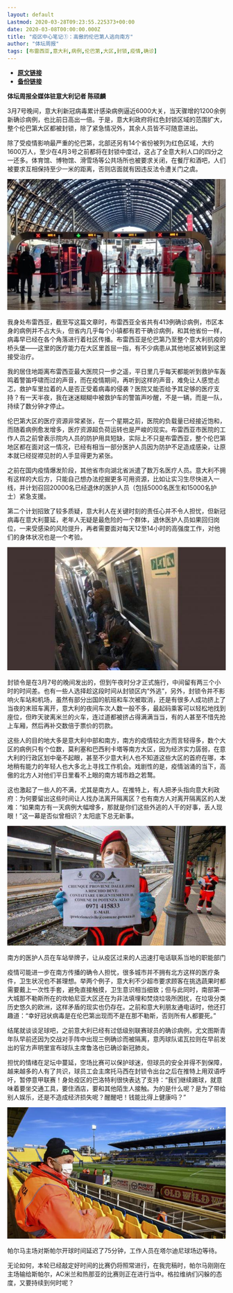 ```yaml
---
layout: default
Lastmod: 2020-03-28T09:23:55.225373+00:00
date: 2020-03-08T00:00:00.000Z
title: "疫区中心笔记①：高傲的伦巴第人逃向南方"
author: "体坛周报"
tags: [布雷西亚,意大利,病例,伦巴第,大区,封锁,疫情,确诊]
---
```


* [**原文链接**](http://www.titan24.com/publish/app/data/2020/03/08/308138/os_news.html)
* [**备份链接**](http://archive.ph/EQ6zF)


**体坛周报全媒体驻意大利记者 陈硕麟**

3月7号晚间，意大利新冠病毒累计感染病例逼近6000大关，当天骤增的1200余例新确诊病例，也比前日高出一倍。于是，意大利政府将红色封锁区域的范围扩大，整个伦巴第大区都被封锁，除了紧急情况外，其余人员皆不可随意进出。  

除了受疫情影响最严重的伦巴第，北部还另有14个省份被列为红色区域，大约1600万人，至少在4月3号之前都将在封锁中度过，这占了全意大利人口的四分之一还多。体育馆、博物馆、滑雪场等公共场所也被要求关闭，在餐厅和酒吧，人们被要求互相保持至少一米的距离，否则店面就有因违反法令遭关门之虞。

![image.png](/images/post/3837087a337a08c1785ff7a5bd194c5e.png)

我身处布雷西亚，截至写这篇文章时，布雷西亚全省共有413例确诊病例，市区本身的病例并不占大头，但省内几乎每个小镇都有若干确诊病例，和其他省份一样，病毒早已经在各个角落进行着社区传播。布雷西亚是伦巴第乃至整个意大利抗疫的桥头堡——这里的医疗能力在大区里首屈一指，有不少病患从其他地区被转到这里接受治疗。

我的居住地距离布雷西亚最大医院只一步之遥，平日里几乎每天都能听到救护车轰鸣着警笛呼啸而过的声音，而在疫情期间，再听到这样的声音，难免让人感觉忐忑，救护车里拉着的人是否正受着病毒的侵袭？医院又能否给予其足够的医疗支持？有一天半夜，我在迷迷糊糊中被救护车的警笛声吵醒，不是一辆，而是一队，持续了数分钟才停止。

伦巴第大区的医疗资源非常紧张，在一个星期之前，医院的负载量已经接近饱和，而随着病例愈发增多，医疗资源超负荷运转也是严峻的现实。布雷西亚市医院的工作人员之前曾表示院内人员的防护用具短缺，实际上不只是布雷西亚，整个伦巴第地区都在面对这一情况，已经有相当一部分医护人员因为防护不足造成感染，让原本就已经捉襟见肘的人手显得更为紧张。

之前在国内疫情爆发阶段，其他省市向湖北省派遣了数万名医疗人员。意大利不拥有这样的大后方，只能自己想办法挖掘更多可用资源，比如让实习生尽快进入一线，并计划召回20000名已经退休的医护人员（包括5000名医生和15000名护士）紧急支援。

第二个计划招致了较多质疑，意大利人在关键时刻的责任心并不令人担忧，但新冠病毒在意大利蔓延，老年人无疑是最危险的一个群体，退休医护人员如果回归岗位，一来受感染的风险提升，再者需要面对每天12至14小时的高强度工作，对他们的身体状况也是一个考验。

![image.png](/images/post/3efa43b4a8cc8885cdce85251db6f401.png@!img01)

封锁令是在3月7号的晚间发出的，但到午夜时分才正式施行，中间留有两三个小时的时间差。也有一些人选择趁这段时间从封锁区内“外逃”，另外，封锁令并不影响火车站和机场，虽然有部分出国的航班和车次被取消，还是有很多人成功挤上了当夜的末班车离开，意大利的夜间车次人数一般不多，最起码乘客可以轻松地找到座位，但昨天驶离米兰的火车，连过道都被挤占得满满当当，有的人甚至不惜先抢上车厢，然后再补交数倍于票价的罚款。

这些人的目的地大多是意大利中部和南方，南方的疫情较北方而言轻得多，数个大区的病例只有个位数，莫利塞和巴西利卡塔等南方大区，因为经济实力孱弱，在意大利的行政区划中毫不起眼，甚至不少意大利人也不知道这些大区的首府在哪，本地稍有能力的年轻人也大多北上寻找工作机会。戏剧性的是，疫情汹涌的当下，高傲的北方人对他们平日里看不上眼的南方城市趋之若鹜。

这也激起了一些人的不满，尤其是南方人。在推特上，有人把矛头指向意大利政府：为何要留出这些时间让人找办法离开隔离区？也有南方人对离开隔离区的人发难：“如果南方有一天病例大幅增多，那就是你们这些外逃的人干的好事，丢人现眼！”这一幕是否似曾相识？太阳底下总无新事。

![1583679870210068470.png](/images/post/c99da432472199a324e08b1a0ef0959d.png@!img01)

南方的医护人员在车站举牌子，让从疫区过来的人迅速打电话联系当地的职能部门

疫情可能进一步在南方传播的确令人担忧，很多城市并不拥有北方这样的医疗条件，卫生状况也不甚理想。举两个例子，意大利不少超市要求顾客在挑选蔬果时都需要戴上一次性手套，避免直接触摸，卫生意识相当细致；但与此同时，南部第一大城那不勒斯所在的坎帕尼亚大区还在为非法填埋和焚烧垃圾所困扰，在垃圾分类历史悠久的欧洲，这样矛盾的现实也仍存在。之前和意大利朋友通电话时，他还打趣道：“幸好冠状病毒是在伦巴第出现而不是在那不勒斯，否则所有人都要死。”

结尾就谈谈足球吧，之前意大利已经有过低级别联赛球员的确诊病例，尤文图斯青年队早前还因为交战对手阵中出现三例确诊而被隔离，意丙球队诺瓦拉则在早前发出的官方声明里宣布球队主席鲁洛也已确诊新冠肺炎。

担忧的情绪在足坛中蔓延，空场比赛可以保护球迷，但球员的安全并得不到保障，越来越多的人有了共识，球员工会主席托马西在封锁令出台之后在推特上用双语呼吁，暂停意甲联赛！身处疫区的巴洛特利很快表达了支持：“我们继续踢球，就意味着要坐交通工具，要住酒店，要和其他陌生人接触。为的是什么呢？是为了带给别人娱乐，还是不造成经济损失呢？醒醒吧！钱能比得上健康吗？”

![1583679705162037734.png](/images/post/9561279967e601f9dc7341e6cfa85b4a.png)

帕尔马主场对斯帕尔开球时间延迟了75分钟，工作人员在塔尔迪尼球场边等待。

无论如何，本轮已经敲定好时间的比赛仍将照常进行，在我完稿时，帕尔马刚刚在主场输给斯帕尔，AC米兰和热那亚的比赛则正在进行当中。格拉维纳们闪躲的态度，又要持续到何时呢？

